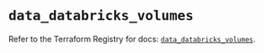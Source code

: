 # `data_databricks_volumes`

Refer to the Terraform Registry for docs: [`data_databricks_volumes`](https://registry.terraform.io/providers/databricks/databricks/1.56.0/docs/data-sources/volumes).
